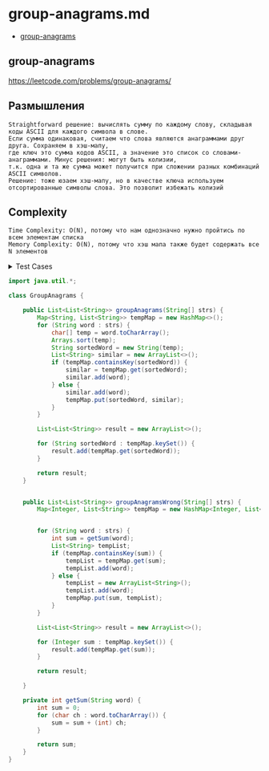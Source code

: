 # group-anagrams.md

+ [group-anagrams](#group-anagrams)

## group-anagrams

https://leetcode.com/problems/group-anagrams/

## Размышления
    Straightforward решение: вычислять сумму по каждому слову, складывая коды ASCII для каждого символа в слове.
    Если сумма одинаковая, считаем что слова являются анаграммами друг друга. Сохраняем в хэш-мапу, 
    где ключ это сумма кодов ASCII, а значение это список со словами-анаграммами. Минус решения: могут быть колизии, 
    т.к. одна и та же сумма может получится при сложении разных комбинаций ASCII символов.
    Решение: тоже юзаем хэш-мапу, но в качестве ключа используем отсортированные символы слова. Это позволит избежать колизий

## Сomplexity
    Time Complexity: O(N), потому что нам однозначно нужно пройтись по всем элементам списка 
    Memory Complexity: O(N), потому что хэш мапа также будет содержать все N элементов

<details><summary>Test Cases</summary><blockquote>

``` java
import org.junit.jupiter.api.BeforeEach;
import org.junit.jupiter.api.Test;

import java.util.ArrayList;
import java.util.Collections;
import java.util.List;

import static org.junit.jupiter.api.Assertions.*;

public class GroupAnagramsTest {

    private GroupAnagrams groupAnagrams;


    @BeforeEach
    void setUp() {
        groupAnagrams = new GroupAnagrams();
    }

    @Test
    void test() {
        String[] strs = {"eat", "tea", "tan", "ate", "nat", "bat"};

        List<List<String>> expected = new ArrayList<>();
        expected.add(new ArrayList<String>(Collections.singleton("bat")));
        ArrayList<String> secondGroup = new ArrayList<>();
        secondGroup.add("nat");
        secondGroup.add("tan");
        expected.add(secondGroup);
        ArrayList<String> thirdGroup = new ArrayList<>();
        thirdGroup.add("ate");
        thirdGroup.add("eat");
        thirdGroup.add("tea");
        expected.add(thirdGroup);

        List<List<String>> result = groupAnagrams.groupAnagrams(strs);

        for (List<String> list : expected) {
            Collections.sort(list);
        }

        for (List<String> list : result) {
            Collections.sort(list);
        }

        assertTrue(expected.containsAll(result) && result.containsAll(expected));
    }
}
```

</blockquote></details>

``` java
import java.util.*;

class GroupAnagrams {

    public List<List<String>> groupAnagrams(String[] strs) {
        Map<String, List<String>> tempMap = new HashMap<>();
        for (String word : strs) {
            char[] temp = word.toCharArray();
            Arrays.sort(temp);
            String sortedWord = new String(temp);
            List<String> similar = new ArrayList<>();
            if (tempMap.containsKey(sortedWord)) {
                similar = tempMap.get(sortedWord);
                similar.add(word);
            } else {
                similar.add(word);
                tempMap.put(sortedWord, similar);
            }
        }

        List<List<String>> result = new ArrayList<>();

        for (String sortedWord : tempMap.keySet()) {
            result.add(tempMap.get(sortedWord));
        }

        return result;
    }


    public List<List<String>> groupAnagramsWrong(String[] strs) {
        Map<Integer, List<String>> tempMap = new HashMap<Integer, List<String>>();


        for (String word : strs) {
            int sum = getSum(word);
            List<String> tempList;
            if (tempMap.containsKey(sum)) {
                tempList = tempMap.get(sum);
                tempList.add(word);
            } else {
                tempList = new ArrayList<String>();
                tempList.add(word);
                tempMap.put(sum, tempList);
            }
        }

        List<List<String>> result = new ArrayList<>();

        for (Integer sum : tempMap.keySet()) {
            result.add(tempMap.get(sum));
        }

        return result;

    }

    private int getSum(String word) {
        int sum = 0;
        for (char ch : word.toCharArray()) {
            sum = sum + (int) ch;
        }

        return sum;
    }
}
```